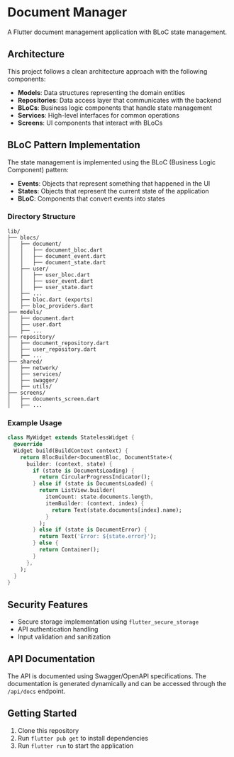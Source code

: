 # Document Manager

A Flutter document management application with BLoC state management.

## Architecture

This project follows a clean architecture approach with the following components:

- **Models**: Data structures representing the domain entities
- **Repositories**: Data access layer that communicates with the backend
- **BLoCs**: Business logic components that handle state management
- **Services**: High-level interfaces for common operations
- **Screens**: UI components that interact with BLoCs

## BLoC Pattern Implementation

The state management is implemented using the BLoC (Business Logic Component) pattern:

- **Events**: Objects that represent something that happened in the UI
- **States**: Objects that represent the current state of the application
- **BLoC**: Components that convert events into states

### Directory Structure

```
lib/
├── blocs/
│   ├── document/
│   │   ├── document_bloc.dart
│   │   ├── document_event.dart
│   │   ├── document_state.dart
│   ├── user/
│   │   ├── user_bloc.dart
│   │   ├── user_event.dart
│   │   ├── user_state.dart
│   ├── ...
│   ├── bloc.dart (exports)
│   ├── bloc_providers.dart
├── models/
│   ├── document.dart
│   ├── user.dart
│   ├── ...
├── repository/
│   ├── document_repository.dart
│   ├── user_repository.dart
│   ├── ...
├── shared/
│   ├── network/
│   ├── services/
│   ├── swagger/
│   ├── utils/
├── screens/
│   ├── documents_screen.dart
│   ├── ...
```

### Example Usage

```dart
class MyWidget extends StatelessWidget {
  @override
  Widget build(BuildContext context) {
    return BlocBuilder<DocumentBloc, DocumentState>(
      builder: (context, state) {
        if (state is DocumentsLoading) {
          return CircularProgressIndicator();
        } else if (state is DocumentsLoaded) {
          return ListView.builder(
            itemCount: state.documents.length,
            itemBuilder: (context, index) {
              return Text(state.documents[index].name);
            }
          );
        } else if (state is DocumentError) {
          return Text('Error: ${state.error}');
        } else {
          return Container();
        }
      },
    );
  }
}
```

## Security Features

- Secure storage implementation using `flutter_secure_storage`
- API authentication handling
- Input validation and sanitization

## API Documentation

The API is documented using Swagger/OpenAPI specifications. The documentation is generated dynamically and can be accessed through the `/api/docs` endpoint.

## Getting Started

1. Clone this repository
2. Run `flutter pub get` to install dependencies
3. Run `flutter run` to start the application
